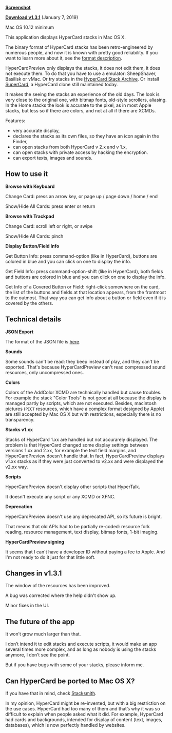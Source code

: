 **[Screenshot](http://pierrelorenzi.fr/hypercard/screenshot.png)**

**[Download v1.3.1](https://github.com/PierreLorenzi/HyperCardPreview/releases/download/1.3.1/HyperCardPreview.app.zip)** (January 7, 2019)

Mac OS 10.12 minimum

This application displays HyperCard stacks in Mac OS X.

The binary format of HyperCard stacks has been retro-engineered by numerous people, and now it is known with pretty good reliability. If you want to learn more about it, see the [format description](StackFormat.md).

HyperCardPreview only displays the stacks, it does not edit them, it does not execute them. To do that you have to use a emulator: SheepShaver, Basilisk or vMac. Or try stacks in the [HyperCard Stack Archive](https://archive.org/details/hypercardstacks). Or install [SuperCard](https://www.supercard.us/), a HyperCard clone still maintained today.

It makes the seeing the stacks an experience of the old days. The look is very close to the original one, with bitmap fonts, old-style scrollers, aliasing. In the Home stacks the look is accurate to the pixel, as in most Apple stacks, but less so if there are colors, and not at all if there are XCMDs.

Features:
- very accurate display,
- declares the stacks as its own files, so they have an icon again in the Finder,
- can open stacks from both HyperCard v 2.x and v 1.x,
- can open stacks with private access by hacking the encryption.
- can export texts, images and sounds.

## How to use it

**Browse with Keyboard**

Change Card: press an arrow key, or page up / page down / home / end

Show/Hide All Cards: press enter or return

**Browse with Trackpad**

Change Card: scroll left or right, or swipe

Show/Hide All Cards: pinch

**Display Button/Field Info**

Get Button Info: press command-option (like in HyperCard), buttons are colored in blue and you can click on one to display the info.

Get Field Info: press command-option-shift (like in HyperCard), both fields and buttons are colored in blue and you can click on one to display the info.

Get Info of a Covered Button or Field: right-click somewhere on the card, the list of the buttons and fields at that location appears, from the frontmost to the outmost. That way you can get info about a button or field even if it is covered by the others.

## Technical details

**JSON Export**

The format of the JSON file is [here](JSONModel.md).

**Sounds**

Some sounds can't be read: they beep instead of play, and they can't be exported. That's because HyperCardPreview can't read compressed sound resources, only uncompressed ones.

**Colors**

Colors of the AddColor XCMD are technically handled but cause troubles. For example the stack "Color Tools" is not good at all because the display is managed partly by scripts, which are not executed. Besides, macintosh pictures (`PICT` resources, which have a complex format designed by Apple) are still accepted by Mac OS X but with restrictions, especially there is no transparency.

**Stacks v1.xx**

Stacks of HyperCard 1.xx are handled but not accurarely displayed. The problem is that HyperCard changed some display settings between versions 1.xx and 2.xx, for example the text field margins, and HyperCardPreview doesn't handle that. In fact, HyperCardPreview displays v1.xx stacks as if they were just converted to v2.xx and were displayed the v2.xx way.

**Scripts**

HyperCardPreview doesn't display other scripts that HyperTalk.

It doesn't execute any script or any XCMD or XFNC.

**Deprecation**

HyperCardPreview doesn't use any deprecated API, so its future is bright.

That means that old APIs had to be partially re-coded: resource fork reading, resource management, text display, bitmap fonts, 1-bit imaging.

**HyperCardPreview signing**

It seems that I can't have a developer ID without paying a fee to Apple. And I'm not ready to do it just for that little soft.

## Changes in v1.3.1

The window of the resources has been improved.

A bug was corrected where the help didn't show up.

Minor fixes in the UI.

## The future of the app

It won’t grow much larger than that.

I don’t intend it to edit stacks and execute scripts, it would make an app several times more complex, and as long as nobody is using the stacks anymore, I don’t see the point.

But if you have bugs with some of your stacks, please inform me.

## Can HyperCard be ported to Mac OS X?

If you have that in mind, check [Stacksmith](https://github.com/uliwitness/Stacksmith).

In my opinion, HyperCard might be re-invented, but with a big restriction on the use cases. HyperCard had too many of them and that’s why it was so difficult to explain when people asked what it did. For example, HyperCard had cards and backgrounds, intended for display of content (text, images, databases), which is now perfectly handled by websites.
